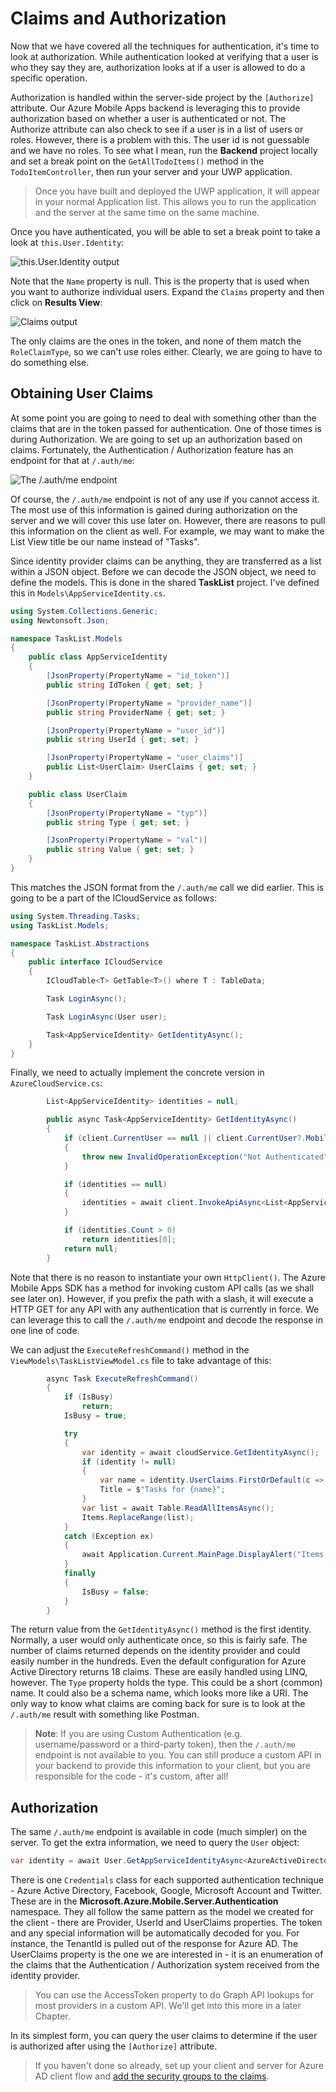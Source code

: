 # Claims and Authorization

Now that we have covered all the techniques for authentication, it's time to look at
authorization.  While authentication looked at verifying that a user is who they say
they are, authorization looks at if a user is allowed to do a specific operation.

Authorization is handled within the server-side project by the `[Authorize]` attribute.
Our Azure Mobile Apps backend is leveraging this to provide authorization based on
whether a user is authenticated or not.  The Authorize attribute can also check to see
if a user is in a list of users or roles.  However, there is a problem with this.  The
user id is not guessable and we have no roles.  To see what I mean, run the **Backend**
project locally and set a break point on the `GetAllTodoItems()` method in the
`TodoItemController`, then run your server and your UWP application.

> Once you have built and deployed the UWP application, it will appear in your normal Application
list.  This allows you to run the application and the server at the same time on the same
machine.

Once you have authenticated, you will be able to set a break point to take a look at
`this.User.Identity`:

![this.User.Identity output][img55]

Note that the `Name` property is null.  This is the property that is used when you want to
authorize individual users.  Expand the `Claims` property and then click on **Results View**:

![Claims output][img56]

The only claims are the ones in the token, and none of them match the `RoleClaimType`, so we
can't use roles either.  Clearly, we are going to have to do something else.

## Obtaining User Claims

At some point you are going to need to deal with something other than the claims that are
in the token passed for authentication.  One of those times is during Authorization.  We
are going to set up an authorization based on claims. Fortunately, the Authentication /
Authorization feature has an endpoint for that at `/.auth/me`:

![The /.auth/me endpoint][img57]

Of course, the `/.auth/me` endpoint is not of any use if you cannot access it.  The most use
of this information is gained during authorization on the server and we will cover this use
later on.  However, there are reasons to pull this information on the client as well.  For
example, we may want to make the List View title be our name instead of "Tasks".

Since identity provider claims can be anything, they are transferred as a list within a JSON
object.  Before we can decode the JSON object, we need to define the models.  This is done
in the shared **TaskList** project.  I've defined this in `Models\AppServiceIdentity.cs`.

```csharp
using System.Collections.Generic;
using Newtonsoft.Json;

namespace TaskList.Models
{
    public class AppServiceIdentity
    {
        [JsonProperty(PropertyName = "id_token")]
        public string IdToken { get; set; }

        [JsonProperty(PropertyName = "provider_name")]
        public string ProviderName { get; set; }

        [JsonProperty(PropertyName = "user_id")]
        public string UserId { get; set; }

        [JsonProperty(PropertyName = "user_claims")]
        public List<UserClaim> UserClaims { get; set; }
    }

    public class UserClaim
    {
        [JsonProperty(PropertyName = "typ")]
        public string Type { get; set; }

        [JsonProperty(PropertyName = "val")]
        public string Value { get; set; }
    }
}
```

This matches the JSON format from the `/.auth/me` call we did earlier.   This is going to be
a part of the ICloudService as follows:

```csharp
using System.Threading.Tasks;
using TaskList.Models;

namespace TaskList.Abstractions
{
    public interface ICloudService
    {
        ICloudTable<T> GetTable<T>() where T : TableData;

        Task LoginAsync();

        Task LoginAsync(User user);

        Task<AppServiceIdentity> GetIdentityAsync();
    }
}
```

Finally, we need to actually implement the concrete version in `AzureCloudService.cs`:

```csharp
        List<AppServiceIdentity> identities = null;

        public async Task<AppServiceIdentity> GetIdentityAsync()
        {
            if (client.CurrentUser == null || client.CurrentUser?.MobileServiceAuthenticationToken == null)
            {
                throw new InvalidOperationException("Not Authenticated");
            }

            if (identities == null)
            {
                identities = await client.InvokeApiAsync<List<AppServiceIdentity>>("/.auth/me");
            }

            if (identities.Count > 0)
                return identities[0];
            return null;
        }
```

Note that there is no reason to instantiate your own `HttpClient()`.  The Azure Mobile Apps
SDK has a method for invoking custom API calls (as we shall see later on).  However, if you
prefix the path with a slash, it will execute a HTTP GET for any API with any authentication
that is currently in force.  We can leverage this to call the `/.auth/me` endpoint and decode
the response in one line of code.

We can adjust the `ExecuteRefreshCommand()` method in the `ViewModels\TaskListViewModel.cs`
file to take advantage of this:

```csharp
        async Task ExecuteRefreshCommand()
        {
            if (IsBusy)
                return;
            IsBusy = true;

            try
            {
                var identity = await cloudService.GetIdentityAsync();
                if (identity != null)
                {
                    var name = identity.UserClaims.FirstOrDefault(c => c.Type.Equals("name")).Value;
                    Title = $"Tasks for {name}";
                }
                var list = await Table.ReadAllItemsAsync();
                Items.ReplaceRange(list);
            }
            catch (Exception ex)
            {
                await Application.Current.MainPage.DisplayAlert("Items Not Loaded", ex.Message, "OK");
            }
            finally
            {
                IsBusy = false;
            }
        }
```

The return value from the `GetIdentityAsync()` method is the first identity.  Normally, a user would
only authenticate once, so this is fairly safe.  The number of claims returned depends on the identity
provider and could easily number in the hundreds.  Even the default configuration for Azure Active
Directory returns 18 claims.  These are easily handled using LINQ, however.  The `Type` property holds
the type.  This could be a short (common) name.  It could also be a schema name, which looks more like
a URI.  The only way to know what claims are coming back for sure is to look at the `/.auth/me`
result with something like Postman.

> **Note**: If you are using Custom Authentication (e.g. username/password or a third-party token),
then the `/.auth/me` endpoint is not available to you.  You can still produce a custom API in your
backend to provide this information to your client, but you are responsible for the code - it's
custom, after all!

## Authorization

The same `/.auth/me` endpoint is available in code (much simpler) on the server.   To get the extra
information, we need to query the `User` object:

```csharp
var identity = await User.GetAppServiceIdentityAsync<AzureActiveDirectoryCredentials>(Request);
```

There is one `Credentials` class for each supported authentication technique - Azure Active Directory, Facebook,
Google, Microsoft Account and Twitter.  These are in the **Microsoft.Azure.Mobile.Server.Authentication**
namespace.  They all follow the same pattern as the model we created for the client - there are Provider,
UserId and UserClaims properties.  The token and any special information will be automatically decoded
for you.  For instance, the TenantId is pulled out of the response for Azure AD.  The UserClaims property
is the one we are interested in - it is an enumeration of the claims that the Authentication /
Authorization system received from the identity provider.

> You can use the AccessToken property to do Graph API lookups for most providers in a custom API.
We'll get into this more in a later Chapter.

In its simplest form, you can query the user claims to determine if the user is authorized after using
the `[Authorize]` attribute.

> If you haven't done so already, set up your client and server for Azure AD client flow and [add the
security groups to the claims](./enterprise.md#addlclaims).


[img55]: img/user-identity.PNG
[img56]: img/user-claims.PNG
[img57]: img/auth-me.PNG